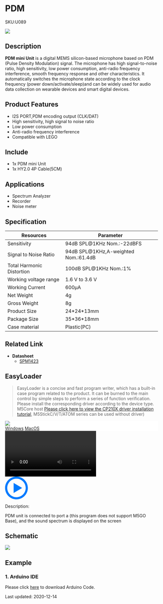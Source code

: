 # PDM

<el-tag effect="plain">SKU:U089</el-tag>

<div class="product_pic"><img src="assets/img/product_pics/unit/pdm/pdm_mini_unit.webp"></div>

## Description

**PDM mini Unit** is a digital MEMS silicon-based microphone based on PDM (Pulse Density Modulation) signal. The microphone has high signal-to-noise ratio, high sensitivity, low power consumption, anti-radio frequency interference, smooth frequency response and other characteristics. It automatically switches the microphone state according to the clock frequency (power down/activate/sleep)and can be widely used for audio data collection on wearable devices and smart digital devices.

## Product Features

- I2S PORT,PDM encoding output (CLK/DAT)
- High sensitivity, high signal to noise ratio
- Low power consumption
- Anti-radio frequency interference
- Compatible with LEGO

## Include

- 1x PDM mini Unit
- 1x HY2.0 4P Cable(5CM)

## Applications

- Spectrum Analyzer
- Recorder
- Noise meter

## Specification

<table class="table-1">
    <thead>
      <tr>
         <th>Resources</th>
         <th>Parameter</th>
      </tr>
    </thead>
    <tbody>
        <tr>
            <td> Sensitivity </td>
            <td> 94dB SPL@1KHz Nom.:-22dBFS</td>
        </tr>
        <tr>
            <td> Signal to Noise Ratio </td>
            <td> 94dB SPL@1KHz,A-weighted Nom.:61.4dB </td>
        </tr>
        <tr>
            <td> Total Harmonic Distortion </td>
            <td> 100dB SPL@1KHz Nom.:1% </td>
        </tr>
        <tr>
            <td> Working voltage range </td>
            <td> 1.6 V to 3.6 V </td>
        </tr>
        <tr>
            <td> Working Current </td>
            <td> 600µA </td>
        </tr>
        <tr>
            <td>Net Weight</td>
            <td>4g</td>
        </tr>
        <tr>
            <td>Gross Weight</td>
            <td>8g</td>
        </tr>
        <tr>
            <td>Product Size</td>
            <td>24*24*13mm</td>
        </tr>
        <tr>
            <td>Package Size</td>
            <td>35*36*18mm</td>
        </tr>
        <tr>
            <td>Case material</td>
            <td>Plastic(PC)</td>
        </tr>
    </tbody>
</table>



## Related Link

-  **Datasheet**
   - [SPM1423](https://m5stack.oss-cn-shenzhen.aliyuncs.com/resource/docs/datasheet/core/SPM1423HM4H-B_datasheet_en.pdf)

## EasyLoader

>EasyLoader is a concise and fast program writer, which has a built-in case program related to the product. It can be burned to the main control by simple steps to perform a series of function verification. Please install the corresponding driver according to the device type. M5Core host [Please click here to view the CP210X driver installation tutorial](en/arduino/arduino_development), M5StickC/V/T/ATOM series can be used without driver)

<div class="easyloader-box">
    <div style="background-color:white;">
        <div><img src="https://m5stack.oss-cn-shenzhen.aliyuncs.com/image/easyloader_intro.webp"></div>
        <div class="easyloader-btn">
            <a href="https://m5stack.oss-cn-shenzhen.aliyuncs.com/EasyLoader/Windows/UNIT/For%20M5Core/EasyLoader_PDM_Unit.exe">Windows</a>
            <a href="https://m5stack.oss-cn-shenzhen.aliyuncs.com/EasyLoader/MacOS/UNIT/EasyLoader_PDM_Unit_With_M5Core.dmg">MacOS</a>
        </div>
    </div>
    <div>
        <video id="example_video" controls>
            <source src="https://m5stack.oss-cn-shenzhen.aliyuncs.com/video/Product_example_video/Unit/PDM.mp4" type="video/mp4">
        </video>
        <div class="easyloader-mask">
        <a>
            <svg id="play-btn" t="1583228776634" class="icon" viewBox="0 0 1024 1024" version="1.1" xmlns="http://www.w3.org/2000/svg" p-id="4152" width="75" height="75"><path d="M512 0C229.216 0 0 229.216 0 512s229.216 512 512 512 512-229.216 512-512S794.784 0 512 0z m0 928C282.24 928 96 741.76 96 512S282.24 96 512 96s416 186.24 416 416-186.24 416-416 416zM384 288l384 224-384 224z" p-id="4153" fill="#007aff"></path></svg></a>
            <p>Description:</p>
            <p>PDM unit is connected to port a (this program does not support M5GO Base), and the sound spectrum is displayed on the screen</p>
        </div>
    </div>
</div>

## Schematic

<img src="assets/img/product_pics/unit/pdm/pdm_sch.webp">

## Example

### 1. Arduino IDE

Please click [here](https://github.com/m5stack/M5-ProductExampleCodes/tree/master/Unit/PDM) to download Arduino Code.

<el-divider content-position="right">Last updated: 2020-12-14</el-divider>

<script>

   var purchase_link = 'https://m5stack.com/collections/m5-unit/products/pdm-microphone-unit-spm1423';

   anchor_search(purchase_link);
   scrollFunc();

</script>
